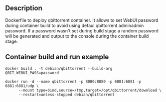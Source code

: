 ## Description
Dockerfile to deploy qbittorrent container. It allows to set WebUI password during container build to avoid using defaul qbittorrent adminadmin password. 
If a password wasn't set during build stage a random password will be generated and output to the console during the container build stage. 

## Container build and run example

```
docker build . -t debian/qbittorrent --build-arg QBIT_WEBUI_PASS=password

docker run -d --name qbittorrent -p 8080:8080 -p 6881:6881 -p 6881:6881/udp \
      --mount type=bind,source=/tmp,target=/opt/qbittorrent/download \
      --restart=unless-stopped debian/qbittorrent
```